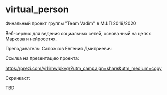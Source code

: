 # virtual_person
Финальный проект группы "Team Vadim" в МШП 2019/2020

Веб-сервис для ведения социальных сетей, основанный на цепях Маркова и нейросетях.

Преподаватель: Сапожков Евгений Дмитриевич


Ссылка на презентацию проекта:

https://prezi.com/yi1irhwlpkvg/?utm_campaign=share&utm_medium=copy

Скринкаст:

TBD
